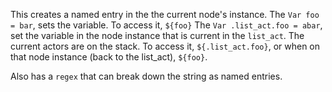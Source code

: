 This creates a named entry in the the current node's instance.
The `Var foo = bar`, sets the variable. To access it, `${foo}`
The `Var .list_act.foo = abar`, set the variable in the node instance that is current
in the `list_act`. The current actors are on the stack. To access it, `${.list_act.foo}`,
or when on that node instance (back to the list_act), `${foo}`.

Also has a `regex` that can break down the string as named entries.

